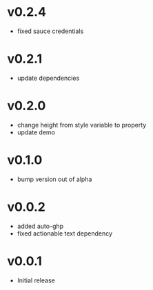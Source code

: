 v0.2.4
==================
* fixed sauce credentials

v0.2.1
==================
* update dependencies

v0.2.0
==================
* change height from style variable to property
* update demo

v0.1.0
==================
* bump version out of alpha

v0.0.2
==================
* added auto-ghp
* fixed actionable text dependency

v0.0.1
==================
* Initial release
